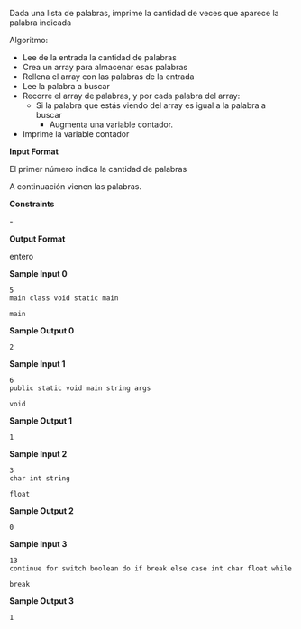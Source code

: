 Dada una lista de palabras, imprime la cantidad de veces que aparece la
palabra indicada

Algoritmo:

  - Lee de la entrada la cantidad de palabras
  - Crea un array para almacenar esas palabras
  - Rellena el array con las palabras de la entrada
  - Lee la palabra a buscar
  - Recorre el array de palabras, y por cada palabra del array:
      - Si la palabra que estás viendo del array es igual a la palabra a
        buscar
          - Augmenta una variable contador.
  - Imprime la variable contador

**Input Format**

El primer número  indica la cantidad de palabras

A continuación vienen las  palabras.

**Constraints**

\-

**Output Format**

entero

**Sample Input 0**

    5
    main class void static main
    
    main

**Sample Output 0**

``` 
2
```

**Sample Input 1**

    6
    public static void main string args
    
    void

**Sample Output 1**

``` 
1
```

**Sample Input 2**

    3
    char int string
    
    float

**Sample Output 2**

``` 
0
```

**Sample Input 3**

    13
    continue for switch boolean do if break else case int char float while
    
    break

**Sample Output 3**

``` 
1
```

